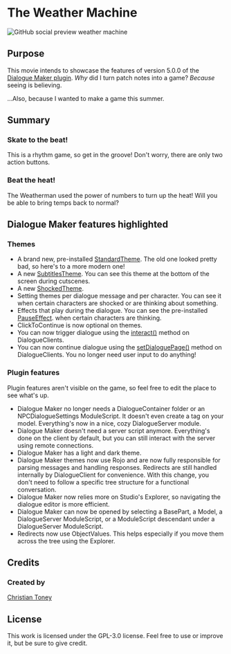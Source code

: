 # The Weather Machine
<img alt="GitHub social preview weather machine" src="https://github.com/user-attachments/assets/81ee483f-b809-4627-a7d7-da0617141763" />

## Purpose
This movie intends to showcase the features of version 5.0.0 of the [Dialogue Maker plugin](https://github.com/DialogueMaker/plugin). *Why* did I turn patch notes into a game? *Because* seeing is believing. 

...Also, because I wanted to make a game this summer.

## Summary
### Skate to the beat!
This is a rhythm game, so get in the groove! Don't worry, there are only two action buttons.

### Beat the heat!
The Weatherman used the power of numbers to turn up the heat! Will you be able to bring temps back to normal?

## Dialogue Maker features highlighted
### Themes
* A brand new, pre-installed [StandardTheme](https://github.com/DialogueMaker/StandardTheme). The old one looked pretty bad, so here's to a more modern one! 
* A new [SubtitlesTheme](https://github.com/DialogueMaker/SubtitlesTheme). You can see this theme at the bottom of the screen during cutscenes.
* A new [ShockedTheme](https://github.com/DialogueMaker/ShockedTheme). 
* Setting themes per dialogue message and per character. You can see it when certain characters are shocked or are thinking about something.
* Effects that play during the dialogue. You can see the pre-installed [PauseEffect](https://github.com/DialogueMaker/PauseEffect). when certain characters are thinking.
* ClickToContinue is now optional on themes.
* You can now trigger dialogue using the [interact()]() method on DialogueClients.
* You can now continue dialogue using the [setDialoguePage()]() method on DialogueClients. You no longer need user input to do anything!

### Plugin features
Plugin features aren't visible on the game, so feel free to edit the place to see what's up.

* Dialogue Maker no longer needs a DialogueContainer folder or an NPCDialogueSettings ModuleScript. It doesn't even create a tag on your model. Everything's now in a nice, cozy DialogueServer module.
* Dialogue Maker doesn't need a server script anymore. Everything's done on the client by default, but you can still interact with the server using remote connections.
* Dialogue Maker has a light and dark theme.
* Dialogue Maker themes now use Rojo and are now fully responsible for parsing messages and handling responses. Redirects are still handled internally by DialogueClient for convenience. With this change, you don't need to follow a specific tree structure for a functional conversation.
* Dialogue Maker now relies more on Studio's Explorer, so navigating the dialogue editor is more efficient.
* Dialogue Maker can now be opened by selecting a BasePart, a Model, a DialogueServer ModuleScript, or a ModuleScript descendant under a DialogueServer ModuleScript. 
* Redirects now use ObjectValues. This helps especially if you move them across the tree using the Explorer.

## Credits
### Created by
[Christian Toney](https://github.com/Christian_Toney)

## License
This work is licensed under the GPL-3.0 license. Feel free to use or improve it, but be sure to give credit.
